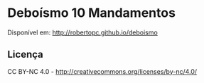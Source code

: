 # Deboísmo 10 Mandamentos
Disponível em: http://robertopc.github.io/deboismo

## Licença
CC BY-NC 4.0 - http://creativecommons.org/licenses/by-nc/4.0/
